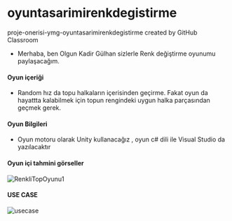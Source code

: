 # oyuntasarimirenkdegistirme


proje-onerisi-ymg-oyuntasarimirenkdegistirme created by GitHub Classroom

* Merhaba, ben Olgun Kadir Gülhan  sizlerle Renk değiştirme oyunumu paylaşacağım.

#### Oyun içeriği

* Random hız da  topu  halkaların içerisinden geçirme.  Fakat  oyun da  hayattta kalabilmek için  topun rengindeki  uygun halka parçasından geçmek gerek.

#### Oyun Bilgileri

* Oyun motoru olarak Unity kullanacağız ,  oyun c# dili ile Visual Studio  da yazılacaktır
#### Oyun içi tahmini görseller


![RenkliTopOyunu1](https://user-images.githubusercontent.com/42507516/166102581-62b0c6be-72d6-4e7c-b27c-2cd1eb2f4e58.png)


[img1]:https://cdn.kiz10.com/upload/thumbnails/1462480466_color-switch.png
[img2]:https://img.tamindir.com/resize/300x350/ti_e_ul/VolkanYilmazz/p/color-switch_3_507x900.png

#### USE CASE



![usecase](https://user-images.githubusercontent.com/42507516/158465303-84cca853-b99a-4ace-8b8b-506516c47e6f.jpeg)

